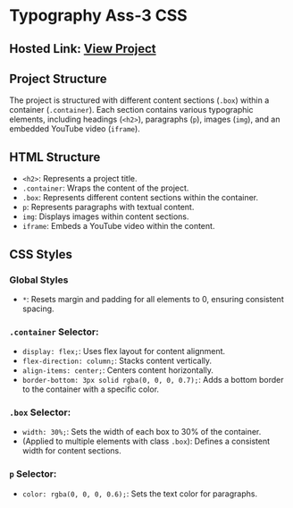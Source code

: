 # Typography Ass-3 CSS

## Hosted Link: [View Project](https://saifulislam05.github.io/typography/)

## Project Structure
The project is structured with different content sections (`.box`) within a container (`.container`). Each section contains various typographic elements, including headings (`<h2>`), paragraphs (`p`), images (`img`), and an embedded YouTube video (`iframe`).


## HTML Structure
- `<h2>`: Represents a project title.
- `.container`: Wraps the content of the project.
- `.box`: Represents different content sections within the container.
- `p`: Represents paragraphs with textual content.
- `img`: Displays images within content sections.
- `iframe`: Embeds a YouTube video within the content.

## CSS Styles

### Global Styles
- `*`: Resets margin and padding for all elements to 0, ensuring consistent spacing.

### `.container` Selector:
- `display: flex;`: Uses flex layout for content alignment.
- `flex-direction: column;`: Stacks content vertically.
- `align-items: center;`: Centers content horizontally.
- `border-bottom: 3px solid rgba(0, 0, 0, 0.7);`: Adds a bottom border to the container with a specific color.

### `.box` Selector:
- `width: 30%;`: Sets the width of each box to 30% of the container.
- (Applied to multiple elements with class `.box`): Defines a consistent width for content sections.

### `p` Selector:
- `color: rgba(0, 0, 0, 0.6);`: Sets the text color for paragraphs.

